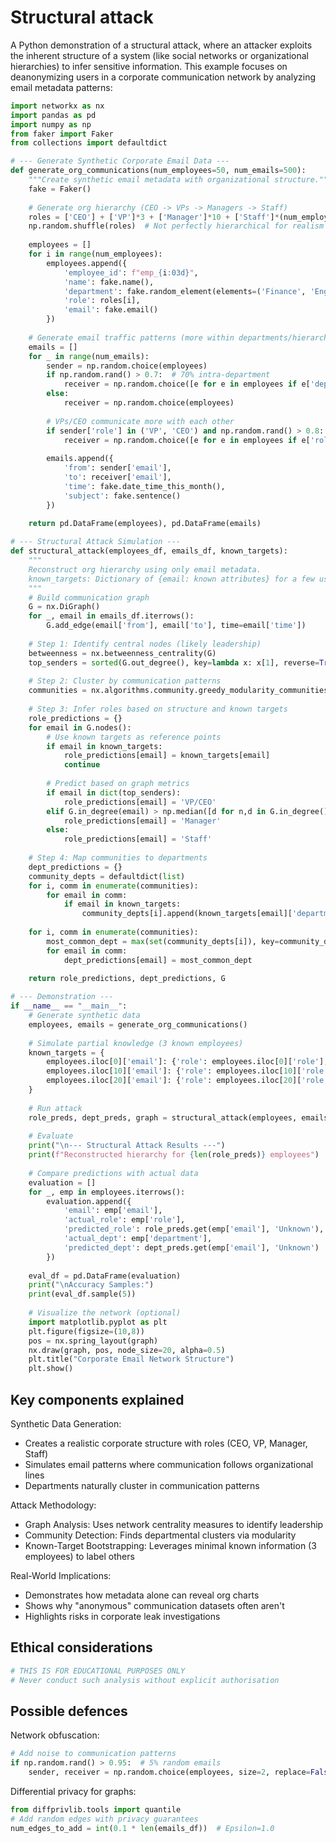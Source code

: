 # Structural attack

A Python demonstration of a structural attack, where an attacker exploits the inherent structure of a system 
(like social networks or organizational hierarchies) to infer sensitive information. This example focuses on 
deanonymizing users in a corporate communication network by analyzing email metadata patterns:

```python
import networkx as nx
import pandas as pd
import numpy as np
from faker import Faker
from collections import defaultdict

# --- Generate Synthetic Corporate Email Data ---
def generate_org_communications(num_employees=50, num_emails=500):
    """Create synthetic email metadata with organizational structure."""
    fake = Faker()
    
    # Generate org hierarchy (CEO -> VPs -> Managers -> Staff)
    roles = ['CEO'] + ['VP']*3 + ['Manager']*10 + ['Staff']*(num_employees-14)
    np.random.shuffle(roles)  # Not perfectly hierarchical for realism
    
    employees = []
    for i in range(num_employees):
        employees.append({
            'employee_id': f"emp_{i:03d}",
            'name': fake.name(),
            'department': fake.random_element(elements=('Finance', 'Engineering', 'HR', 'Legal')),
            'role': roles[i],
            'email': fake.email()
        })
    
    # Generate email traffic patterns (more within departments/hierarchy levels)
    emails = []
    for _ in range(num_emails):
        sender = np.random.choice(employees)
        if np.random.rand() > 0.7:  # 70% intra-department
            receiver = np.random.choice([e for e in employees if e['department'] == sender['department']])
        else:
            receiver = np.random.choice(employees)
        
        # VPs/CEO communicate more with each other
        if sender['role'] in ('VP', 'CEO') and np.random.rand() > 0.8:
            receiver = np.random.choice([e for e in employees if e['role'] in ('VP', 'CEO')])
        
        emails.append({
            'from': sender['email'],
            'to': receiver['email'],
            'time': fake.date_time_this_month(),
            'subject': fake.sentence()
        })
    
    return pd.DataFrame(employees), pd.DataFrame(emails)

# --- Structural Attack Simulation ---
def structural_attack(employees_df, emails_df, known_targets):
    """
    Reconstruct org hierarchy using only email metadata.
    known_targets: Dictionary of {email: known attributes} for a few users
    """
    # Build communication graph
    G = nx.DiGraph()
    for _, email in emails_df.iterrows():
        G.add_edge(email['from'], email['to'], time=email['time'])
    
    # Step 1: Identify central nodes (likely leadership)
    betweenness = nx.betweenness_centrality(G)
    top_senders = sorted(G.out_degree(), key=lambda x: x[1], reverse=True)[:5]
    
    # Step 2: Cluster by communication patterns
    communities = nx.algorithms.community.greedy_modularity_communities(G.to_undirected())
    
    # Step 3: Infer roles based on structure and known targets
    role_predictions = {}
    for email in G.nodes():
        # Use known targets as reference points
        if email in known_targets:
            role_predictions[email] = known_targets[email]
            continue
            
        # Predict based on graph metrics
        if email in dict(top_senders):
            role_predictions[email] = 'VP/CEO'
        elif G.in_degree(email) > np.median([d for n,d in G.in_degree()]):
            role_predictions[email] = 'Manager'
        else:
            role_predictions[email] = 'Staff'
    
    # Step 4: Map communities to departments
    dept_predictions = {}
    community_depts = defaultdict(list)
    for i, comm in enumerate(communities):
        for email in comm:
            if email in known_targets:
                community_depts[i].append(known_targets[email]['department'])
    
    for i, comm in enumerate(communities):
        most_common_dept = max(set(community_depts[i]), key=community_depts[i].count) if community_depts[i] else 'Unknown'
        for email in comm:
            dept_predictions[email] = most_common_dept
    
    return role_predictions, dept_predictions, G

# --- Demonstration ---
if __name__ == "__main__":
    # Generate synthetic data
    employees, emails = generate_org_communications()
    
    # Simulate partial knowledge (3 known employees)
    known_targets = {
        employees.iloc[0]['email']: {'role': employees.iloc[0]['role'], 'department': employees.iloc[0]['department']},
        employees.iloc[10]['email']: {'role': employees.iloc[10]['role'], 'department': employees.iloc[10]['department']},
        employees.iloc[20]['email']: {'role': employees.iloc[20]['role'], 'department': employees.iloc[20]['department']}
    }
    
    # Run attack
    role_preds, dept_preds, graph = structural_attack(employees, emails, known_targets)
    
    # Evaluate
    print("\n--- Structural Attack Results ---")
    print(f"Reconstructed hierarchy for {len(role_preds)} employees")
    
    # Compare predictions with actual data
    evaluation = []
    for _, emp in employees.iterrows():
        evaluation.append({
            'email': emp['email'],
            'actual_role': emp['role'],
            'predicted_role': role_preds.get(emp['email'], 'Unknown'),
            'actual_dept': emp['department'],
            'predicted_dept': dept_preds.get(emp['email'], 'Unknown')
        })
    
    eval_df = pd.DataFrame(evaluation)
    print("\nAccuracy Samples:")
    print(eval_df.sample(5))
    
    # Visualize the network (optional)
    import matplotlib.pyplot as plt
    plt.figure(figsize=(10,8))
    pos = nx.spring_layout(graph)
    nx.draw(graph, pos, node_size=20, alpha=0.5)
    plt.title("Corporate Email Network Structure")
    plt.show()
```

## Key components explained

Synthetic Data Generation:

* Creates a realistic corporate structure with roles (CEO, VP, Manager, Staff)
* Simulates email patterns where communication follows organizational lines
* Departments naturally cluster in communication patterns

Attack Methodology:

* Graph Analysis: Uses network centrality measures to identify leadership
* Community Detection: Finds departmental clusters via modularity
* Known-Target Bootstrapping: Leverages minimal known information (3 employees) to label others

Real-World Implications:

* Demonstrates how metadata alone can reveal org charts
* Shows why "anonymous" communication datasets often aren't
* Highlights risks in corporate leak investigations

## Ethical considerations

```python
# THIS IS FOR EDUCATIONAL PURPOSES ONLY
# Never conduct such analysis without explicit authorisation
```

## Possible defences

Network obfuscation:

```python
# Add noise to communication patterns
if np.random.rand() > 0.95:  # 5% random emails
    sender, receiver = np.random.choice(employees, size=2, replace=False)
```

Differential privacy for graphs:

```python
from diffprivlib.tools import quantile
# Add random edges with privacy guarantees
num_edges_to_add = int(0.1 * len(emails_df))  # Epsilon=1.0
```
